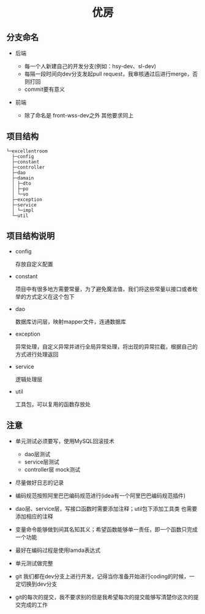 # <center>优房</center>

## 分支命名

- 后端

  - 每一个人新建自己的开发分支(例如：hsy-dev、sl-dev)
  - 每隔一段时间向dev分支发起pull request，我审核通过后进行merge，否则打回
  - commit要有意义

- 前端

  - 除了命名是 front-wss-dev之外 其他要求同上

## 项目结构

```$xslt
└─excellentroom
  ├─config
  ├─constant
  ├─controller
  ├─dao
  ├─damain
  │ ├─dto
  │ ├─po
  │ └─vo
  ├─exception
  ├─service
  │ └─impl
  └─util
```

## 项目结构说明

- config 

    存放自定义配置

- constant

    项目中有很多地方需要常量，为了避免魔法值，我们将这些常量以接口或者枚举的方式定义在这个包下

- dao

    数据库访问层，映射mapper文件，连通数据库

- exception

    异常处理，自定义异常并进行全局异常处理，将出现的异常拦截，根据自己的方式进行处理返回

- service 

    逻辑处理层

- util 

    工具包，可以复用的函数存放处

## 注意

- 单元测试必须要写，使用MySQL回滚技术

    - dao层测试
    - service层测试
    - controller层 mock测试

- 尽量做好日志的记录
- 编码规范按照阿里巴巴编码规范进行(idea有一个阿里巴巴编码规范插件)
- dao层、service层，写接口函数时需要添加注释；util包下添加工具类 也需要添加相应的注释
- 变量命令能够做到间其名知其义；希望函数能够单一责任，即一个函数只完成一个功能
- 最好在编码过程是使用lamda表达式
- 单元测试做完整
- git 我们都在dev分支上进行开发，记得当你准备开始进行coding的时候，一定切换到dev分支
- git的每次的提交，我不要求别的但是我希望每次的提交能够写清楚你这次的提交完成的工作
